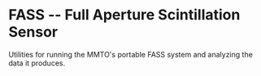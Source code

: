 # FASS -- Full Aperture Scintillation Sensor

Utilities for running the MMTO's portable FASS system and analyzing the data it produces.
